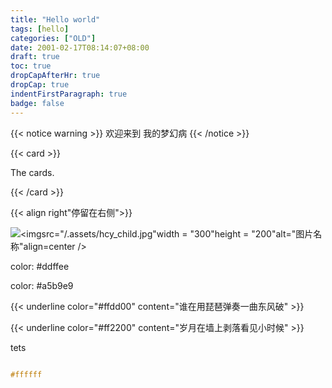 ```yaml
---
title: "Hello world"
tags: [hello]
categories: ["OLD"]
date: 2001-02-17T08:14:07+08:00
draft: true
toc: true
dropCapAfterHr: true
dropCap: true
indentFirstParagraph: true
badge: false
---
```

{{< notice warning >}}
欢迎来到 我的梦幻病
{{< /notice >}}

{{< card >}}

The cards.

{{< /card >}}

{{< align right"停留在右侧">}}

![](/.assets/)<imgsrc="/.assets/hcy_child.jpg"width = "300"height = "200"alt="图片名称"align=center />

color: #ddffee

color: #a5b9e9

{{< underline color="#ffdd00" content="谁在用琵琶弹奏一曲东风破" >}}

{{< underline color="#ff2200" content="岁月在墙上剥落看见小时候" >}}





tets

```css

#ffffff



```
